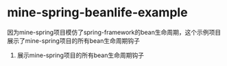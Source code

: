 # mine-spring-beanlife-example
因为mine-spring项目模仿了spring-framework的bean生命周期，这个示例项目展示了mine-spring项目的所有bean生命周期钩子

1. 展示mine-spring项目的所有bean生命周期钩子